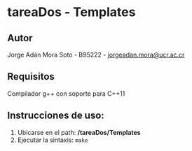 # tareaDos - Templates

## Autor

Jorge Adán Mora Soto - B95222 - <jorgeadan.mora@ucr.ac.cr>

## Requisitos

Compilador g++ con soporte para C++11

## Instrucciones de uso:

1. Ubicarse en el path: **/tareaDos/Templates**
2. Ejecutar la sintaxis: `make`
